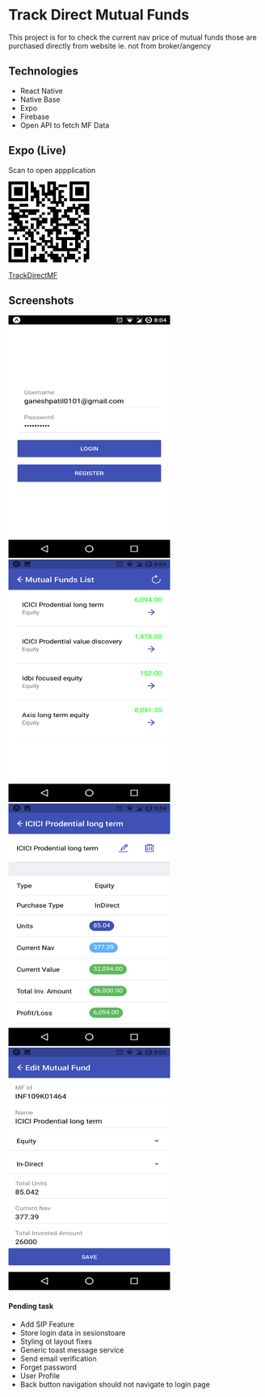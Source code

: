 # Track Direct Mutual Funds
This project is for to check the current nav price of mutual funds those are purchased directly from website ie. not from broker/angency

## Technologies
* React Native
* Native Base
* Expo
* Firebase
* Open API to fetch MF Data

## Expo (Live)
Scan to open appplication

![expo](assets/images/expo.png)

<a href="https://expo.io/@ganeshpatil0101/trackDirectMF" target="_blank">TrackDirectMF</a>

## Screenshots
<img src="assets/images/Login.png" width="320" height="480" />
<img src="assets/images/List.png" width="320" height="480" />
<img src="assets/images/Details.png" width="320" height="480" />
<img src="assets/images/Edit.png" width="320" height="480" />

#### Pending task
* Add SIP Feature
* Store login data in sesionstoare 
* Styling ot layout fixes
* Generic toast message service
* Send email verification
* Forget password
* User Profile
* Back button navigation should not navigate to login page
